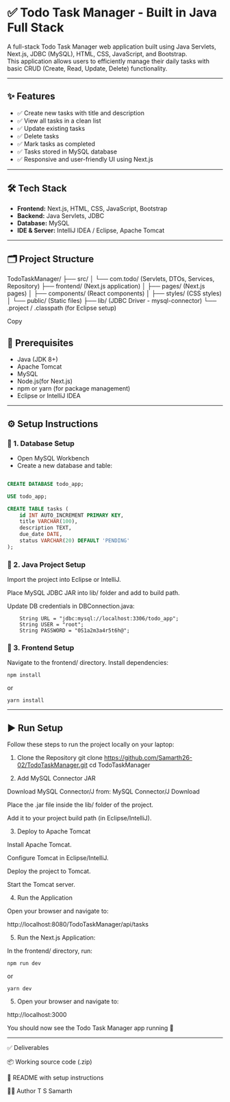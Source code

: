 # ✅ Todo Task Manager - Built in Java Full Stack

A full-stack Todo Task Manager web application built using Java Servlets, Next.js, JDBC (MySQL), HTML, CSS, JavaScript, and Bootstrap.  
This application allows users to efficiently manage their daily tasks with basic CRUD (Create, Read, Update, Delete) functionality.

---

## ✨ Features

- ✅ Create new tasks with title and description  
- ✅ View all tasks in a clean list  
- ✅ Update existing tasks  
- ✅ Delete tasks  
- ✅ Mark tasks as completed  
- ✅ Tasks stored in MySQL database  
- ✅ Responsive and user-friendly UI using Next.js  

---

## 🛠 Tech Stack

- **Frontend:** Next.js, HTML, CSS, JavaScript, Bootstrap  
- **Backend:** Java Servlets, JDBC  
- **Database:** MySQL  
- **IDE & Server:** IntelliJ IDEA / Eclipse, Apache Tomcat  

---

## 🗂 Project Structure
TodoTaskManager/
├── src/
│   └── com.todo/ (Servlets, DTOs, Services, Repository)
├── frontend/ (Next.js application)
│   ├── pages/ (Next.js pages)
│   ├── components/ (React components)
│   ├── styles/ (CSS styles)
│   └── public/ (Static files)
├── lib/ (JDBC Driver - mysql-connector)
└── .project / .classpath (for Eclipse setup)

Copy

## 🧰 Prerequisites

- Java (JDK 8+)
- Apache Tomcat
- MySQL
- Node.js(for Next.js)
- npm or yarn (for package management)
- Eclipse or IntelliJ IDEA 

---

## ⚙️ Setup Instructions

### 🔧 1. Database Setup

- Open MySQL Workbench
- Create a new database and table:

```sql

CREATE DATABASE todo_app;

USE todo_app;

CREATE TABLE tasks (
    id INT AUTO_INCREMENT PRIMARY KEY,
    title VARCHAR(100),
    description TEXT,
    due_date DATE,
    status VARCHAR(20) DEFAULT 'PENDING'
);
```
### 🔧 2. Java Project Setup
Import the project into Eclipse or IntelliJ.

Place MySQL JDBC JAR into lib/ folder and add to build path.

Update DB credentials in DBConnection.java:

```
    String URL = "jdbc:mysql://localhost:3306/todo_app";
    String USER = "root";
    String PASSWORD = "0S1a2m3a4r5t6h@";
```
### 🔧 3. Frontend Setup
Navigate to the frontend/ directory.
Install dependencies:
```
npm install
```
or
```
yarn install
```
---

## ▶️ Run Setup

Follow these steps to run the project locally on your laptop:

1. Clone the Repository
git clone https://github.com/Samarth26-02/TodoTaskManager.git
cd TodoTaskManager

2. Add MySQL Connector JAR

Download MySQL Connector/J from:
MySQL Connector/J Download

Place the .jar file inside the lib/ folder of the project.

Add it to your project build path (in Eclipse/IntelliJ).

3. Deploy to Apache Tomcat

Install Apache Tomcat.

Configure Tomcat in Eclipse/IntelliJ.

Deploy the project to Tomcat.

Start the Tomcat server.

4. Run the Application

Open your browser and navigate to:

http://localhost:8080/TodoTaskManager/api/tasks

5. Run the Next.js Application:

In the frontend/ directory, run:
```
npm run dev
```
or
``` 
yarn dev
```
5. Open your browser and navigate to:

http://localhost:3000

You should now see the Todo Task Manager app running 🎉

---
✅ Deliverables

📦 Working source code (.zip)

📘 README with setup instructions

👨‍💻 Author
T S Samarth
